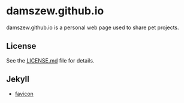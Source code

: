 # damszew.github.io

damszew.github.io is a personal web page used to share pet projects.


## License

See the [LICENSE.md](LICENSE.md) file for details.


## Jekyll


- [favicon](https://freeicons.io/essentials-free-ui-icons-4/check-icon-12479#)
